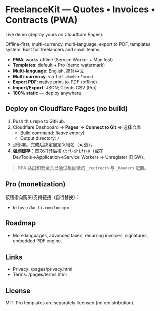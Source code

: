 # FreelanceKit — Quotes • Invoices • Contracts (PWA)

Live demo (deploy yours on Cloudflare Pages).

Offline-first, multi-currency, multi-language, export to PDF, templates system. Built for freelancers and small teams.

- **PWA**: works offline (Service Worker + Manifest)
- **Templates**: default + Pro (demo watermark)
- **Multi-language**: English, 简体中文
- **Multi-currency**: via `Intl.NumberFormat`
- **Export PDF**: native print-to-PDF (offline)
- **Import/Export**: JSON; Clients CSV (Pro)
- **100% static** — deploy anywhere

## Deploy on Cloudflare Pages (no build)
1) Push this repo to GitHub.  
2) Cloudflare Dashboard → **Pages** → **Connect to Git** → 选择仓库  
   - Build command: _(leave empty)_  
   - Output directory: `/`  
3) 点部署。完成后绑定自定义域名（可选）。  
4) **强刷缓存**：首次打开后按 `Ctrl+Shift+R`（或在 DevTools→Application→Service Workers → Unregister 旧 SW）。

> SPA 路由和安全头已通过根目录的 `_redirects` 与 `_headers` 配置。

## Pro (monetization)
按钮指向购买/支持链接（自行替换）：
- `https://ko-fi.com/loongtm`

## Roadmap
- More languages, advanced taxes, recurring invoices, signatures, embedded PDF engine.

## Links
- Privacy: /pages/privacy.html
- Terms:   /pages/terms.html

## License
MIT. Pro templates are separately licensed (no redistribution).
